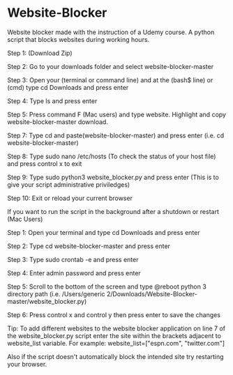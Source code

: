 # Website-Blocker
Website blocker made with the instruction of a Udemy course. A python script that blocks websites during working hours.

Step 1: (Download Zip)

Step 2: Go to your downloads folder and select website-blocker-master

Step 3: Open your (terminal or command line) and at the (bash$ line) or (cmd) type cd Downloads and press enter

Step 4: Type ls and press enter

Step 5: Press command F (Mac users) and type website. Highlight and copy website-blocker-master download.

Step 7: Type cd and paste(website-blocker-master) and press enter (i.e. cd website-blocker-master)

Step 8: Type sudo nano /etc/hosts (To check the status of your host file) and press control x to exit 

Step 9: Type sudo python3 website_blocker.py and press enter (This is to give your script administrative priviledges)

Step 10: Exit or reload your current browser

If you want to run the script in the background after a shutdown or restart (Mac Users)

Step 1: Open your terminal and type cd Downloads and press enter

Step 2: Type cd website-blocker-master and press enter

Step 3: Type sudo crontab -e and press enter

Step 4: Enter admin password and press enter

Step 5: Scroll to the bottom of the screen and type @reboot python 3 directory path (i.e. /Users/generic 2/Downloads/Website-Blocker-master/website_blocker.py)

Step 6: Press control x and control y then press enter to save the changes

Tip: To add different websites to the website blocker application on line 7 of the website_blocker.py script enter the site within the brackets adjacent to website_list variable. For example: website_list=["espn.com", "twitter.com"]

Also if the script doesn't automatically block the intended site try restarting your browser. 
